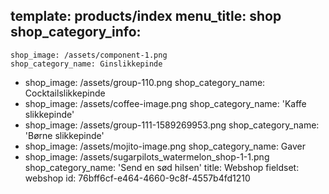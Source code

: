 template: products/index
menu_title: shop
shop_category_info:
  -
    shop_image: /assets/component-1.png
    shop_category_name: Ginslikkepinde
  -
    shop_image: /assets/group-110.png
    shop_category_name: Cocktailslikkepinde
  -
    shop_image: /assets/coffee-image.png
    shop_category_name: 'Kaffe slikkepinde'
  -
    shop_image: /assets/group-111-1589269953.png
    shop_category_name: 'Børne slikkepinde'
  -
    shop_image: /assets/mojito-image.png
    shop_category_name: Gaver
  -
    shop_image: /assets/sugarpilots_watermelon_shop-1-1.png
    shop_category_name: 'Send en sød hilsen'
title: Webshop
fieldset: webshop
id: 76bff6cf-e464-4660-9c8f-4557b4fd1210
